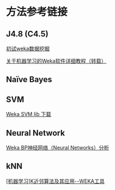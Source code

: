 # 方法参考链接

##  J4.8 (C4.5)

[初试weka数据挖掘](https://www.cnblogs.com/hxsyl/p/3307343.html)

[关于机器学习的Weka软件详细教程（转载） ](https://www.baidu.com/link?url=bS6k4338C8UZJU2EmOuF246oZ_Vyb3_FxfgDIshHfoGy7tYI91uYHzVIm_N15nMWOvTxgMFY0ZButveI7ifynOiUc-3LT03BZE3zGr6Wlo3&wd=&eqid=9f0a6856001201a3000000035cd90d38)



## Naïve Bayes





## SVM

[Weka SVM lib 下载](https://blog.csdn.net/jiandanjinxin/article/details/51566819)



## Neural Network

[Weka BP神经网络（Neural Networks）分析](https://endual.iteye.com/blog/1222693)



## kNN

[[机器学习]K近邻算法及其应用--WEKA工具](https://www.baidu.com/link?url=CfNJ9V2d8zaJLMNZ32YjUicevxKbf0t1ncIRv6qmCoFK6DgcVcJJJhgKavg8829C3yPURobuJO3qkQCerhxJRVxEZ9_f6T_AmM2SB5b6N8S&wd=&eqid=fd4e9c370006207d000000035cd920cb)